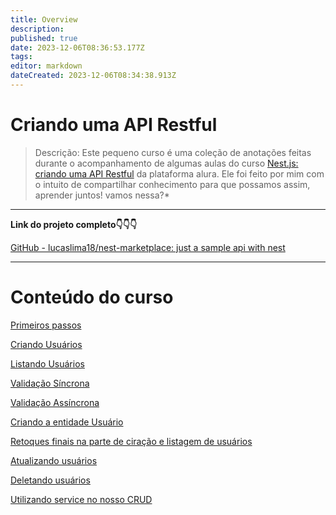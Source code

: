 ```yaml
---
title: Overview
description: 
published: true
date: 2023-12-06T08:36:53.177Z
tags: 
editor: markdown
dateCreated: 2023-12-06T08:34:38.913Z
---
```


# Criando uma API Restful

> Descrição: Este pequeno curso é uma coleção de anotações feitas durante o acompanhamento de algumas aulas do curso [Nest.js: criando uma API Restful](https://cursos.alura.com.br/course/nestjs-criando-api-resftul) da plataforma alura. Ele foi feito por mim com o intuito de compartilhar conhecimento para que possamos assim, aprender juntos! vamos nessa?*
> 

---

**Link do projeto completo👇👇👇**

[GitHub - lucaslima18/nest-marketplace: just a sample api with nest](https://github.com/lucaslima18/nest-marketplace/tree/main)

---

# Conteúdo do curso

[Primeiros passos](https://www.notion.so/Primeiros-passos-87731ae06d924a34aa65e47e6b9e0fee?pvs=21)

[Criando Usuários](https://www.notion.so/Criando-Usu-rios-2f6b5807987e46699c20947b434e6730?pvs=21)

[Listando Usuários](https://www.notion.so/Listando-Usu-rios-788c349fa5754c059f339177f0021cc5?pvs=21)

[Validação Síncrona](https://www.notion.so/Valida-o-S-ncrona-03c3461dc6f6418b88cdffa816019a1c?pvs=21)

[Validação Assíncrona](https://www.notion.so/Valida-o-Ass-ncrona-2b066af9014d44fbb7a762abe197f3a3?pvs=21)

[Criando a entidade Usuário](https://www.notion.so/Criando-a-entidade-Usu-rio-1bb0d73a0d5d4bae990e525471b20289?pvs=21)

[Retoques finais na parte de ciração e listagem de usuários](https://www.notion.so/Retoques-finais-na-parte-de-cira-o-e-listagem-de-usu-rios-2df0f1460882485dbfcd26693352609c?pvs=21)

[Atualizando usuários](https://www.notion.so/Atualizando-usu-rios-458d50639a5644faaf0f5f53c02fd926?pvs=21)

[Deletando usuários](https://www.notion.so/Deletando-usu-rios-94856a021463406facc52c37112b40a5?pvs=21)

[Utilizando service no nosso CRUD](https://www.notion.so/Utilizando-service-no-nosso-CRUD-34a98d64e3164181a30160d97834b4a3?pvs=21)